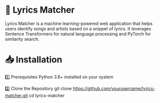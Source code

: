 # **🎵 Lyrics Matcher**
Lyrics Matcher is a machine learning-powered web application that helps users identify songs and artists based on a snippet of lyrics. It leverages Sentence Transformers for natural language processing and PyTorch for similarity search.


# 📥 Installation

1️⃣ Prerequisites 
Python 3.8+ installed on your system

2️⃣ Clone the Repository
git clone https://github.com/yourusername/lyrics-matcher.git
cd lyrics-matcher

